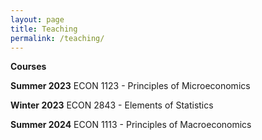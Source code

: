 ```yaml
---
layout: page
title: Teaching
permalink: /teaching/
---
```

<b>Courses</b>


<b>Summer 2023</b>
ECON 1123 - Principles of Microeconomics

<b>Winter 2023</b>
ECON 2843 - Elements of Statistics

<b>Summer 2024</b>
ECON 1113 - Principles of Macroeconomics
